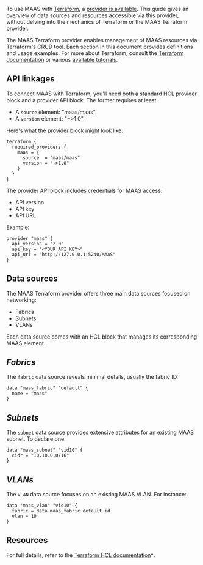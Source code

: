 To use MAAS with [Terraform](https://www.terraform.io/), a [provider is available](https://github.com/maas/terraform-provider-maas). This guide gives an overview of data sources and resources accessible via this provider, without delving into the mechanics of Terraform or the MAAS Terraform provider.

The MAAS Terraform provider enables management of MAAS resources via Terraform's CRUD tool. Each section in this document provides definitions and usage examples. For more about Terraform, consult the [Terraform documentation](https://www.terraform.io/intro) or various [available tutorials](https://learn.hashicorp.com/collections/terraform/aws-get-started).

## API linkages

To connect MAAS with Terraform, you'll need both a standard HCL provider block and a provider API block. The former requires at least:

- A `source` element: "maas/maas".
- A `version` element: "~>1.0".

Here's what the provider block might look like:

```nohighlight
terraform {
  required_providers {
    maas = {
      source  = "maas/maas"
      version = "~>1.0"
    }
  }
}
```

The provider API block includes credentials for MAAS access:

- API version
- API key
- API URL

Example:

```nohighlight
provider "maas" {
  api_version = "2.0"
  api_key = "<YOUR API KEY>"
  api_url = "http://127.0.0.1:5240/MAAS"
}
```

## Data sources

The MAAS Terraform provider offers three main data sources focused on networking:

- Fabrics
- Subnets
- VLANs

Each data source comes with an HCL block that manages its corresponding MAAS element.

## *Fabrics*

The `fabric` data source reveals minimal details, usually the fabric ID:

```nohighlight
data "maas_fabric" "default" {
  name = "maas"
}
```

## *Subnets*

The `subnet` data source provides extensive attributes for an existing MAAS subnet. To declare one:

```nohighlight
data "maas_subnet" "vid10" {
  cidr = "10.10.0.0/16"
}
```

## *VLANs*

The `VLAN` data source focuses on an existing MAAS VLAN. For instance:

```nohighlight
data "maas_vlan" "vid10" {
  fabric = data.maas_fabric.default.id
  vlan = 10
}
```

## Resources

For full details, refer to the [Terraform HCL documentation](https://www.terraform.io/language)**^**.
